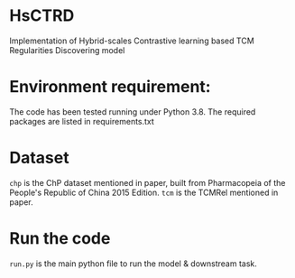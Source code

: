 # HsCTRD
Implementation of Hybrid-scales Contrastive learning based TCM Regularities Discovering model

# Environment requirement:
The code has been tested running under Python 3.8. The required packages are listed in requirements.txt

# Dataset
``chp`` is the ChP dataset mentioned in paper, built from Pharmacopeia of the People's Republic of China 2015 Edition.
``tcm`` is the TCMRel mentioned in paper.

# Run the code
``run.py`` is the main python file to run the model & downstream task.
